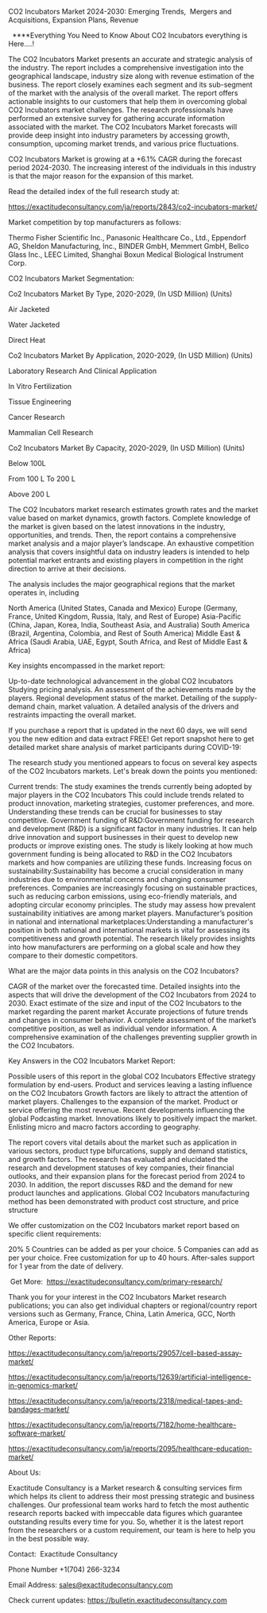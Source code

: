 CO2 Incubators Market 2024-2030: Emerging Trends,  Mergers and Acquisitions, Expansion Plans, Revenue

  ****Everything You Need to Know About CO2 Incubators everything is Here....!

The CO2 Incubators Market presents an accurate and strategic analysis of the industry. The report includes a comprehensive investigation into the geographical landscape, industry size along with revenue estimation of the business. The report closely examines each segment and its sub-segment of the market with the analysis of the overall market. The report offers actionable insights to our customers that help them in overcoming global CO2 Incubators market challenges. The research professionals have performed an extensive survey for gathering accurate information associated with the market. The CO2 Incubators Market forecasts will provide deep insight into industry parameters by accessing growth, consumption, upcoming market trends, and various price fluctuations.

CO2 Incubators Market is growing at a +6.1% CAGR during the forecast period 2024-2030. The increasing interest of the individuals in this industry is that the major reason for the expansion of this market.

Read the detailed index of the full research study at:

https://exactitudeconsultancy.com/ja/reports/2843/co2-incubators-market/

Market competition by top manufacturers as follows:

Thermo Fisher Scientific Inc., Panasonic Healthcare Co., Ltd., Eppendorf AG, Sheldon Manufacturing, Inc., BINDER GmbH, Memmert GmbH, Bellco Glass Inc., LEEC Limited, Shanghai Boxun Medical Biological Instrument Corp.

CO2 Incubators Market Segmentation:

Co2 Incubators Market By Type, 2020-2029, (In USD Million) (Units)

Air Jacketed

Water Jacketed

Direct Heat

Co2 Incubators Market By Application, 2020-2029, (In USD Million) (Units)

Laboratory Research And Clinical Application

In Vitro Fertilization

Tissue Engineering

Cancer Research

Mammalian Cell Research

Co2 Incubators Market By Capacity, 2020-2029, (In USD Million) (Units)

Below 100L

From 100 L To 200 L

Above 200 L

The CO2 Incubators market research estimates growth rates and the market value based on market dynamics, growth factors. Complete knowledge of the market is given based on the latest innovations in the industry, opportunities, and trends. Then, the report contains a comprehensive market analysis and a major player’s landscape. An exhaustive competition analysis that covers insightful data on industry leaders is intended to help potential market entrants and existing players in competition in the right direction to arrive at their decisions.

The analysis includes the major geographical regions that the market operates in, including

North America (United States, Canada and Mexico)
Europe (Germany, France, United Kingdom, Russia, Italy, and Rest of Europe)
Asia-Pacific (China, Japan, Korea, India, Southeast Asia, and Australia)
South America (Brazil, Argentina, Colombia, and Rest of South America)
Middle East & Africa (Saudi Arabia, UAE, Egypt, South Africa, and Rest of Middle East & Africa)

Key insights encompassed in the market report:

Up-to-date technological advancement in the global CO2 Incubators
Studying pricing analysis.
An assessment of the achievements made by the players.
Regional development status of the market.
Detailing of the supply-demand chain, market valuation.
A detailed analysis of the drivers and restraints impacting the overall market.

If you purchase a report that is updated in the next 60 days, we will send you the new edition and data extract FREE! Get report snapshot here to get detailed market share analysis of market participants during COVID-19:

The research study you mentioned appears to focus on several key aspects of the CO2 Incubators markets. Let's break down the points you mentioned:

Current trends: The study examines the trends currently being adopted by major players in the CO2 Incubators This could include trends related to product innovation, marketing strategies, customer preferences, and more. Understanding these trends can be crucial for businesses to stay competitive.
Government funding of R&D:Government funding for research and development (R&D) is a significant factor in many industries. It can help drive innovation and support businesses in their quest to develop new products or improve existing ones. The study is likely looking at how much government funding is being allocated to R&D in the CO2 Incubators markets and how companies are utilizing these funds.
Increasing focus on sustainability:Sustainability has become a crucial consideration in many industries due to environmental concerns and changing consumer preferences. Companies are increasingly focusing on sustainable practices, such as reducing carbon emissions, using eco-friendly materials, and adopting circular economy principles. The study may assess how prevalent sustainability initiatives are among market players.
Manufacturer’s position in national and international marketplaces:Understanding a manufacturer's position in both national and international markets is vital for assessing its competitiveness and growth potential. The research likely provides insights into how manufacturers are performing on a global scale and how they compare to their domestic competitors.

What are the major data points in this analysis on the CO2 Incubators?

CAGR of the market over the forecasted time.
Detailed insights into the aspects that will drive the development of the CO2 Incubators from 2024 to 2030.
Exact estimate of the size and input of the CO2 Incubators to the market regarding the parent market
Accurate projections of future trends and changes in consumer behavior. A complete assessment of the market’s competitive position, as well as individual vendor information.
A comprehensive examination of the challenges preventing supplier growth in the CO2 Incubators.

Key Answers in the CO2 Incubators Market Report:

Possible users of this report in the global CO2 Incubators
Effective strategy formulation by end-users.
Product and services leaving a lasting influence on the CO2 Incubators
Growth factors are likely to attract the attention of market players.
Challenges to the expansion of the market.
Product or service offering the most revenue.
Recent developments influencing the global Podcasting market.
Innovations likely to positively impact the market.
Enlisting micro and macro factors according to geography.

The report covers vital details about the market such as application in various sectors, product type bifurcations, supply and demand statistics, and growth factors. The research has evaluated and elucidated the research and development statuses of key companies, their financial outlooks, and their expansion plans for the forecast period from 2024 to 2030. In addition, the report discusses R&D and the demand for new product launches and applications. Global CO2 Incubators manufacturing method has been demonstrated with product cost structure, and price structure

We offer customization on the CO2 Incubators market report based on specific client requirements:

20%
5 Countries can be added as per your choice.
5 Companies can add as per your choice.
Free customization for up to 40 hours.
After-sales support for 1 year from the date of delivery.

 Get More:  https://exactitudeconsultancy.com/primary-research/

Thank you for your interest in the CO2 Incubators Market research publications; you can also get individual chapters or regional/country report versions such as Germany, France, China, Latin America, GCC, North America, Europe or Asia.

Other Reports:

https://exactitudeconsultancy.com/ja/reports/29057/cell-based-assay-market/

https://exactitudeconsultancy.com/ja/reports/12639/artificial-intelligence-in-genomics-market/

https://exactitudeconsultancy.com/ja/reports/2318/medical-tapes-and-bandages-market/

https://exactitudeconsultancy.com/ja/reports/7182/home-healthcare-software-market/

https://exactitudeconsultancy.com/ja/reports/2095/healthcare-education-market/

About Us:

Exactitude Consultancy is a Market research & consulting services firm which helps its client to address their most pressing strategic and business challenges. Our professional team works hard to fetch the most authentic research reports backed with impeccable data figures which guarantee outstanding results every time for you. So, whether it is the latest report from the researchers or a custom requirement, our team is here to help you in the best possible way.

Contact:  Exactitude Consultancy

Phone Number +1(704) 266-3234

Email Address: sales@exactitudeconsultancy.com

Check current updates: https://bulletin.exactitudeconsultancy.com

 
